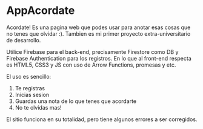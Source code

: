 # AppAcordate

Acordate! Es una pagina web que podes usar para anotar esas cosas que no tenes que olvidar :). Tambien es mi primer proyecto extra-universitario de desarrollo.

Utilice Firebase para el back-end, precisamente Firestore como DB y Firebase Authentication para los registros. En lo que al front-end respecta es HTML5, CSS3 y JS con uso de Arrow Functions, promesas y etc.

El uso es sencillo:
  1. Te registras
  2. Inicias sesion
  3. Guardas una nota de lo que tenes que acordarte
  4. No te olvidas mas!

El sitio funciona en su totalidad, pero tiene algunos errores a ser corregidos.
